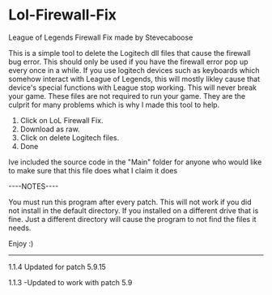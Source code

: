 Lol-Firewall-Fix
================

League of Legends Firewall Fix made by Stevecaboose

This is a simple tool to delete the Logitech dll files that cause the firewall bug error. This should only be used if you
have the firewall error pop up every once in a while. If you use logitech devices such as keyboards which somehow interact
with League of Legends, this will mostly likley cause that device's special functions with League stop working. This will never
break your game. These files are not required to run your game. They are the culprit for many problems which is why I made this
tool to help.

1. Click on LoL Firewall Fix.
2. Download as raw.
3. Click on delete Logitech files.
4. Done

Ive included the source code in the "Main" folder for anyone who would like to make sure that this file does what I claim it does

----NOTES----

You must run this program after every patch.
This will not work if you did not install in the default directory. If you installed on a different drive that is fine. Just a different directory will cause the program to not find the files it needs.

Enjoy :)

----------------------------------------------------
1.1.4
Updated for patch 5.9.15


1.1.3
-Updated to work with patch 5.9
